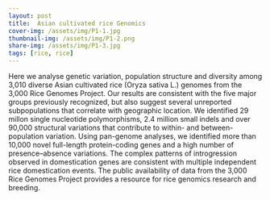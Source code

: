 ```yaml
---
layout: post
title:  Asian cultivated rice Genomics
cover-img: /assets/img/P1-1.jpg
thumbnail-img: /assets/img/P1-2.png
share-img: /assets/img/P1-3.jpg
tags: [rice, rice]
---
```


Here we analyse genetic variation, population structure and diversity among 3,010 diverse Asian cultivated rice (Oryza sativa L.) genomes from the 3,000 Rice Genomes Project. Our results are consistent with the five major groups previously recognized, but also suggest several unreported subpopulations that correlate with geographic location. We identified 29 millon single nucleotide polymorphisms, 2.4 million small indels and over 90,000 structural variations that contribute to within- and between-population variation. Using pan-genome analyses, we identified more than 10,000 novel full-length protein-coding genes and a high number of presence–absence variations. The complex patterns of introgression observed in domestication genes are consistent with multiple independent rice domestication events. The public availability of data from the 3,000 Rice Genomes Project provides a resource for rice genomics research and breeding.
